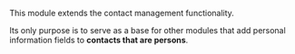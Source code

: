 This module extends the contact management functionality.

Its only purpose is to serve as a base for other modules that add
personal information fields to **contacts that are persons**.
